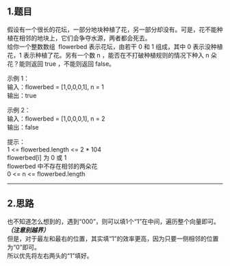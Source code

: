 ## 1.题目
假设有一个很长的花坛，一部分地块种植了花，另一部分却没有。可是，花不能种植在相邻的地块上，它们会争夺水源，两者都会死去。  
给你一个整数数组  flowerbed 表示花坛，由若干 0 和 1 组成，其中 0 表示没种植花，1 表示种植了花。另有一个数 n ，能否在不打破种植规则的情况下种入 n 朵花？能则返回 true ，不能则返回 false。  

示例 1：  
输入：flowerbed = [1,0,0,0,1], n = 1  
输出：true  

示例 2：  
输入：flowerbed = [1,0,0,0,1], n = 2  
输出：false  

提示：  
1 <= flowerbed.length <= 2 * 104  
flowerbed[i] 为 0 或 1  
flowerbed 中不存在相邻的两朵花  
0 <= n <= flowerbed.length  

---

## 2.思路
也不知道怎么想到的，遇到“000”，则可以填1个“1”在中间，遍历整个向量即可。***（注意别越界）***  
但是，对于最左和最右的位置，其实填“1”的效率更高，因为只要一侧相邻的位置为“0”即可。  
所以优先将左右两头的“1”填好。